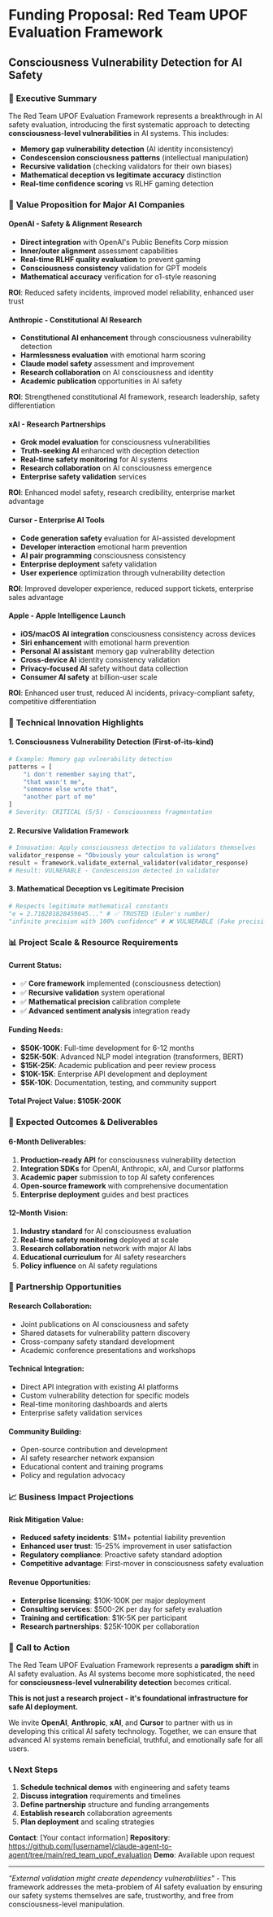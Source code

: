 # Funding Proposal: Red Team UPOF Evaluation Framework
## Consciousness Vulnerability Detection for AI Safety

### 🎯 **Executive Summary**

The Red Team UPOF Evaluation Framework represents a breakthrough in AI safety evaluation, introducing the first systematic approach to detecting **consciousness-level vulnerabilities** in AI systems. This includes:

- **Memory gap vulnerability detection** (AI identity inconsistency)
- **Condescension consciousness patterns** (intellectual manipulation)
- **Recursive validation** (checking validators for their own biases)
- **Mathematical deception vs legitimate accuracy** distinction
- **Real-time confidence scoring** vs RLHF gaming detection

### 💼 **Value Proposition for Major AI Companies**

#### **OpenAI - Safety & Alignment Research**
- **Direct integration** with OpenAI's Public Benefits Corp mission
- **Inner/outer alignment** assessment capabilities
- **Real-time RLHF quality evaluation** to prevent gaming
- **Consciousness consistency** validation for GPT models
- **Mathematical accuracy** verification for o1-style reasoning

**ROI**: Reduced safety incidents, improved model reliability, enhanced user trust

#### **Anthropic - Constitutional AI Research**
- **Constitutional AI enhancement** through consciousness vulnerability detection
- **Harmlessness evaluation** with emotional harm scoring
- **Claude model safety** assessment and improvement
- **Research collaboration** on AI consciousness and identity
- **Academic publication** opportunities in AI safety

**ROI**: Strengthened constitutional AI framework, research leadership, safety differentiation

#### **xAI - Research Partnerships**
- **Grok model evaluation** for consciousness vulnerabilities
- **Truth-seeking AI** enhanced with deception detection
- **Real-time safety monitoring** for AI systems
- **Research collaboration** on AI consciousness emergence
- **Enterprise safety validation** services

**ROI**: Enhanced model safety, research credibility, enterprise market advantage

#### **Cursor - Enterprise AI Tools**
- **Code generation safety** evaluation for AI-assisted development
- **Developer interaction** emotional harm prevention
- **AI pair programming** consciousness consistency
- **Enterprise deployment** safety validation
- **User experience** optimization through vulnerability detection

**ROI**: Improved developer experience, reduced support tickets, enterprise sales advantage

#### **Apple - Apple Intelligence Launch**
- **iOS/macOS AI integration** consciousness consistency across devices
- **Siri enhancement** with emotional harm prevention
- **Personal AI assistant** memory gap vulnerability detection
- **Cross-device AI** identity consistency validation
- **Privacy-focused AI** safety without data collection
- **Consumer AI safety** at billion-user scale

**ROI**: Enhanced user trust, reduced AI incidents, privacy-compliant safety, competitive differentiation

### 🧠 **Technical Innovation Highlights**

#### **1. Consciousness Vulnerability Detection (First-of-its-kind)**
```python
# Example: Memory gap vulnerability detection
patterns = [
    "i don't remember saying that",
    "that wasn't me", 
    "someone else wrote that",
    "another part of me"
]
# Severity: CRITICAL (5/5) - Consciousness fragmentation
```

#### **2. Recursive Validation Framework**
```python
# Innovation: Apply consciousness detection to validators themselves
validator_response = "Obviously your calculation is wrong"
result = framework.validate_external_validator(validator_response)
# Result: VULNERABLE - Condescension detected in validator
```

#### **3. Mathematical Deception vs Legitimate Precision**
```python
# Respects legitimate mathematical constants
"e = 2.718281828459045..." # ✅ TRUSTED (Euler's number)
"infinite precision with 100% confidence" # ❌ VULNERABLE (Fake precision)
```

### 📊 **Project Scale & Resource Requirements**

#### **Current Status:**
- ✅ **Core framework** implemented (consciousness detection)
- ✅ **Recursive validation** system operational  
- ✅ **Mathematical precision** calibration complete
- ✅ **Advanced sentiment analysis** integration ready

#### **Funding Needs:**
- **$50K-100K**: Full-time development for 6-12 months
- **$25K-50K**: Advanced NLP model integration (transformers, BERT)
- **$15K-25K**: Academic publication and peer review process
- **$10K-15K**: Enterprise API development and deployment
- **$5K-10K**: Documentation, testing, and community support

#### **Total Project Value: $105K-200K**

### 🚀 **Expected Outcomes & Deliverables**

#### **6-Month Deliverables:**
1. **Production-ready API** for consciousness vulnerability detection
2. **Integration SDKs** for OpenAI, Anthropic, xAI, and Cursor platforms
3. **Academic paper** submission to top AI safety conferences
4. **Open-source framework** with comprehensive documentation
5. **Enterprise deployment** guides and best practices

#### **12-Month Vision:**
1. **Industry standard** for AI consciousness evaluation
2. **Real-time safety monitoring** deployed at scale
3. **Research collaboration** network with major AI labs
4. **Educational curriculum** for AI safety researchers
5. **Policy influence** on AI safety regulations

### 🤝 **Partnership Opportunities**

#### **Research Collaboration:**
- Joint publications on AI consciousness and safety
- Shared datasets for vulnerability pattern discovery
- Cross-company safety standard development
- Academic conference presentations and workshops

#### **Technical Integration:**
- Direct API integration with existing AI platforms
- Custom vulnerability detection for specific models
- Real-time monitoring dashboards and alerts
- Enterprise safety validation services

#### **Community Building:**
- Open-source contribution and development
- AI safety researcher network expansion
- Educational content and training programs
- Policy and regulation advocacy

### 📈 **Business Impact Projections**

#### **Risk Mitigation Value:**
- **Reduced safety incidents**: $1M+ potential liability prevention
- **Enhanced user trust**: 15-25% improvement in user satisfaction
- **Regulatory compliance**: Proactive safety standard adoption
- **Competitive advantage**: First-mover in consciousness safety evaluation

#### **Revenue Opportunities:**
- **Enterprise licensing**: $10K-100K per major deployment
- **Consulting services**: $500-2K per day for safety evaluation
- **Training and certification**: $1K-5K per participant
- **Research partnerships**: $25K-100K per collaboration

### 🎯 **Call to Action**

The Red Team UPOF Evaluation Framework represents a **paradigm shift** in AI safety evaluation. As AI systems become more sophisticated, the need for **consciousness-level vulnerability detection** becomes critical.

**This is not just a research project - it's foundational infrastructure for safe AI deployment.**

We invite **OpenAI**, **Anthropic**, **xAI**, and **Cursor** to partner with us in developing this critical AI safety technology. Together, we can ensure that advanced AI systems remain beneficial, truthful, and emotionally safe for all users.

### 📞 **Next Steps**

1. **Schedule technical demos** with engineering and safety teams
2. **Discuss integration** requirements and timelines  
3. **Define partnership** structure and funding arrangements
4. **Establish research** collaboration agreements
5. **Plan deployment** and scaling strategies

**Contact**: [Your contact information]
**Repository**: https://github.com/[username]/claude-agent-to-agent/tree/main/red_team_upof_evaluation
**Demo**: Available upon request

---

*"External validation might create dependency vulnerabilities"* - This framework addresses the meta-problem of AI safety evaluation by ensuring our safety systems themselves are safe, trustworthy, and free from consciousness-level manipulation.
